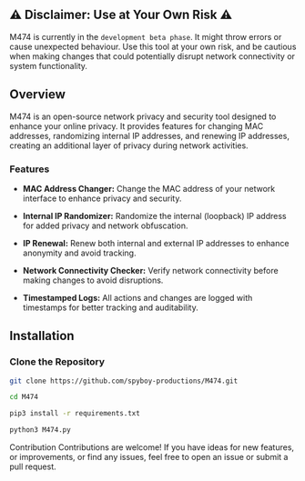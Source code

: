 ## ⚠️ Disclaimer: Use at Your Own Risk ⚠️

M474 is currently in the `development beta phase`. It might throw errors or cause unexpected behaviour. Use this tool at your own risk, and be cautious when making changes that could potentially disrupt network connectivity or system functionality.

## Overview

M474 is an open-source network privacy and security tool designed to enhance your online privacy. It provides features for changing MAC addresses, randomizing internal IP addresses, and renewing IP addresses, creating an additional layer of privacy during network activities.

### Features

- **MAC Address Changer:** Change the MAC address of your network interface to enhance privacy and security.

- **Internal IP Randomizer:** Randomize the internal (loopback) IP address for added privacy and network obfuscation.

- **IP Renewal:** Renew both internal and external IP addresses to enhance anonymity and avoid tracking.

- **Network Connectivity Checker:** Verify network connectivity before making changes to avoid disruptions.

- **Timestamped Logs:** All actions and changes are logged with timestamps for better tracking and auditability.

## Installation

### Clone the Repository

```bash
git clone https://github.com/spyboy-productions/M474.git
```
```bash
cd M474
```
```bash
pip3 install -r requirements.txt
```
```bash
python3 M474.py
```

Contribution
Contributions are welcome! If you have ideas for new features, or improvements, or find any issues, feel free to open an issue or submit a pull request.
